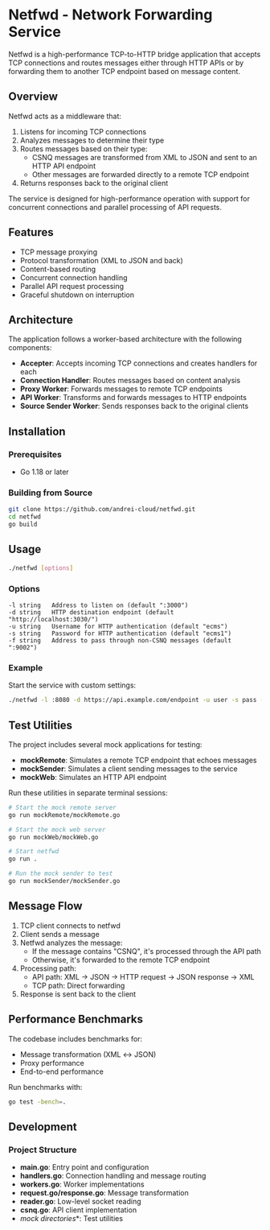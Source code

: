 # Netfwd - Network Forwarding Service

Netfwd is a high-performance TCP-to-HTTP bridge application that accepts TCP connections and routes messages either through HTTP APIs or by forwarding them to another TCP endpoint based on message content.

## Overview

Netfwd acts as a middleware that:

1. Listens for incoming TCP connections
2. Analyzes messages to determine their type
3. Routes messages based on their type:
   - CSNQ messages are transformed from XML to JSON and sent to an HTTP API endpoint
   - Other messages are forwarded directly to a remote TCP endpoint
4. Returns responses back to the original client

The service is designed for high-performance operation with support for concurrent connections and parallel processing of API requests.

## Features

- TCP message proxying
- Protocol transformation (XML to JSON and back)
- Content-based routing
- Concurrent connection handling
- Parallel API request processing
- Graceful shutdown on interruption

## Architecture

The application follows a worker-based architecture with the following components:

- **Accepter**: Accepts incoming TCP connections and creates handlers for each
- **Connection Handler**: Routes messages based on content analysis
- **Proxy Worker**: Forwards messages to remote TCP endpoints
- **API Worker**: Transforms and forwards messages to HTTP endpoints
- **Source Sender Worker**: Sends responses back to the original clients

## Installation

### Prerequisites

- Go 1.18 or later

### Building from Source

```bash
git clone https://github.com/andrei-cloud/netfwd.git
cd netfwd
go build
```

## Usage

```bash
./netfwd [options]
```

### Options

```
-l string   Address to listen on (default ":3000")
-d string   HTTP destination endpoint (default "http://localhost:3030/")
-u string   Username for HTTP authentication (default "ecms")
-s string   Password for HTTP authentication (default "ecms1")
-f string   Address to pass through non-CSNQ messages (default ":9002")
```

### Example

Start the service with custom settings:

```bash
./netfwd -l :8080 -d https://api.example.com/endpoint -u user -s pass -f :9000
```

## Test Utilities

The project includes several mock applications for testing:

- **mockRemote**: Simulates a remote TCP endpoint that echoes messages
- **mockSender**: Simulates a client sending messages to the service
- **mockWeb**: Simulates an HTTP API endpoint

Run these utilities in separate terminal sessions:

```bash
# Start the mock remote server
go run mockRemote/mockRemote.go

# Start the mock web server
go run mockWeb/mockWeb.go

# Start netfwd
go run .

# Run the mock sender to test
go run mockSender/mockSender.go
```

## Message Flow

1. TCP client connects to netfwd
2. Client sends a message
3. Netfwd analyzes the message:
   - If the message contains "CSNQ", it's processed through the API path
   - Otherwise, it's forwarded to the remote TCP endpoint
4. Processing path:
   - API path: XML → JSON → HTTP request → JSON response → XML
   - TCP path: Direct forwarding
5. Response is sent back to the client

## Performance Benchmarks

The codebase includes benchmarks for:
- Message transformation (XML ↔ JSON)
- Proxy performance
- End-to-end performance

Run benchmarks with:

```bash
go test -bench=.
```

## Development

### Project Structure

- **main.go**: Entry point and configuration
- **handlers.go**: Connection handling and message routing
- **workers.go**: Worker implementations
- **request.go/response.go**: Message transformation
- **reader.go**: Low-level socket reading
- **csnq.go**: API client implementation
- **mock* directories**: Test utilities
